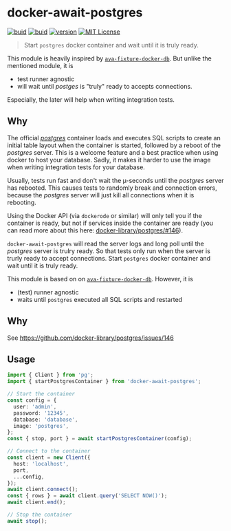 # docker-await-postgres

[![buid][ci-badge]][ci] [![buid][coverage-badge]][coverage] [![version][version-badge]][package] [![MIT License][license-badge]][license]

> Start `postgres` docker container and wait until it is truly ready.

This module is heavily inspired by [`ava-fixture-docker-db`](https://github.com/cdaringe/ava-fixture-docker-db).
But unlike the mentioned module, it is

- test runner agnostic
- will wait until _postges_ is "truly" ready to accepts connections.

Especially, the later will help when writing integration tests.

## Why

The official [_postgres_](https://hub.docker.com/_/postgres) container loads and executes SQL scripts to create an initial
table layout when the container is started, followed by a reboot of the _postgres_ server. This is a welcome feature and
a best practice when using docker to host your database. Sadly, it makes it harder to use the image when writing integration
tests for your database.

Usually, tests run fast and don't wait the µ-seconds until the _postgres_ server has rebooted. This causes tests to randomly break and
connection errors, because the _postgres_ server will just kill all connections when it is rebooting.

Using the Docker API (via `dockerode` or similar) will only tell you if the container is ready, but not if services inside the container are ready
(you can read more about this here: [docker-library/postgres/#146](https://github.com/docker-library/postgres/issues/146)).

`docker-await-postgres` will read the server logs and long poll until the _postgres_ server is trulry ready. So that tests only run when
the server is trurly ready to accept connections.
Start `postgres` docker container and wait until it is truly ready.

This module is based on on [`ava-fixture-docker-db`](https://github.com/cdaringe/ava-fixture-docker-db).
However, it is

- (test) runner agnostic
- waits until `postgres` executed all SQL scripts and restarted

## Why

See https://github.com/docker-library/postgres/issues/146

## Usage

```ts
import { Client } from 'pg';
import { startPostgresContainer } from 'docker-await-postgres';

// Start the container
const config = {
  user: 'admin',
  password: '12345',
  database: 'database',
  image: 'postgres',
};
const { stop, port } = await startPostgresContainer(config);

// Connect to the container
const client = new Client({
  host: 'localhost',
  port,
  ...config,
});
await client.connect();
const { rows } = await client.query('SELECT NOW()');
await client.end();

// Stop the container
await stop();
```

<!-- LINKS -->

[ci]: https://travis-ci.org/Reservix/docker-await-postgres
[ci-badge]: https://img.shields.io/travis/Reservix/docker-await-postgres.svg?style=flat-square
[coverage]: https://codecov.io/gh/Reservix/docker-await-postgres
[coverage-badge]: https://img.shields.io/codecov/c/github/Reservix/docker-await-postgres.svg?style=flat-square
[license]: https://github.com/Reservix/docker-await-postgres/blob/master/LICENSE
[license-badge]: https://img.shields.io/npm/l/docker-await-postgres.svg?style=flat-square
[package]: https://www.npmjs.com/package/docker-await-postgres
[version-badge]: https://img.shields.io/npm/v/docker-await-postgres.svg?style=flat-square
